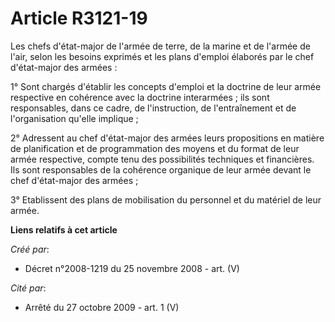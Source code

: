 # Article R3121-19

Les chefs d'état-major de l'armée de terre, de la marine et de l'armée de l'air, selon les besoins exprimés et les plans
d'emploi élaborés par le chef d'état-major des armées :

1° Sont chargés d'établir les concepts d'emploi et la doctrine de leur armée respective en cohérence avec la doctrine
interarmées ; ils sont responsables, dans ce cadre, de l'instruction, de l'entraînement et de l'organisation qu'elle
implique ;

2° Adressent au chef d'état-major des armées leurs propositions en matière de planification et de programmation des moyens et
du format de leur armée respective, compte tenu des possibilités techniques et financières. Ils sont responsables de la
cohérence organique de leur armée devant le chef d'état-major des armées ;

3° Etablissent des plans de mobilisation du personnel et du matériel de leur armée.

**Liens relatifs à cet article**

_Créé par_:

  - Décret n°2008-1219 du 25 novembre 2008 - art. (V)

_Cité par_:

  - Arrêté du 27 octobre 2009 - art. 1 (V)

